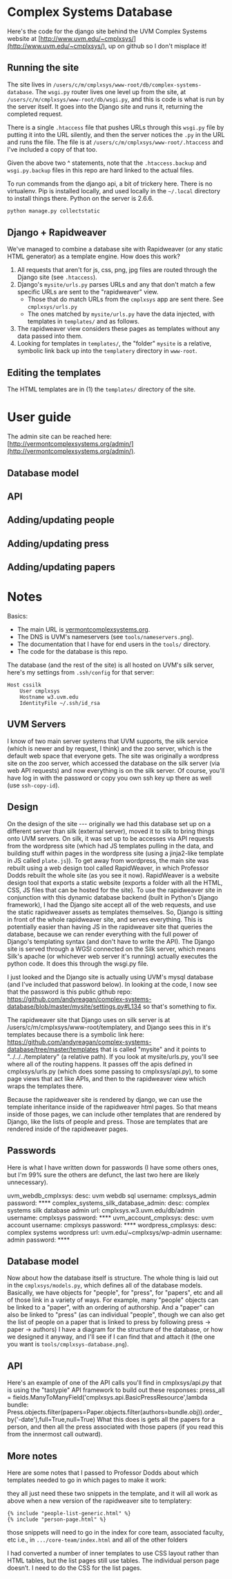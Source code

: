 # Complex Systems Database

Here's the code for the django site behind the UVM Complex Systems website at [http://www.uvm.edu/~cmplxsys/](http://www.uvm.edu/~cmplxsys/), up on github so I don't misplace it!

## Running the site

The site lives in `/users/c/m/cmplxsys/www-root/db/complex-systems-database`.
The `wsgi.py` router lives one level up from the site, at `/users/c/m/cmplxsys/www-root/db/wsgi.py`, and this is code is what is run by the server itself. It goes into the Django site and runs it, returning the completed request.

There is a single `.htaccess` file that pushes URLs through this `wsgi.py` file by putting it into the URL silently, and then the server notices the `.py` in the URL and runs the file.
The file is at  `/users/c/m/cmplxsys/www-root/.htaccess` and I've included a copy of that too.

Given the above two ^ statements, note that the `.htaccess.backup` and `wsgi.py.backup` files in this repo are hard linked to the actual files.

To run commands from the django api, a bit of trickery here.
There is no virtualenv.
Pip is installed locally, and used locally in the `~/.local` directory to install things there.
Python on the server is 2.6.6.

```sh
python manage.py collectstatic
```

## Django + Rapidweaver

We've managed to combine a database site with Rapidweaver (or any static HTML generator) as a template engine.
How does this work?

1. All requests that aren't for js, css, png, jpg files are routed through the Django site (see `.htaccess`).
2. Django's `mysite/urls.py` parses URLs and any that don't match a few specific URLs are sent to the "rapidweaver" view.
    - Those that do match URLs from the `cmplxsys` app are sent there. See `cmplxsys/urls.py`
    - The ones matched by `mysite/urls.py` have the data injected, with templates in `templates/` and as follows.
3. The rapidweaver view considers these pages as templates without any data passed into them.
4. Looking for templates in `templates/`, the "folder" `mysite` is a relative, symbolic link back up into the `templatery` directory in `www-root`.


## Editing the templates

The HTML templates are in (1) the `templates/` directory of the site.

# User guide

The admin site can be reached here: [http://vermontcomplexsystems.org/admin/](http://vermontcomplexsystems.org/admin/).

## Database model

## API

## Adding/updating people

## Adding/updating press

## Adding/updating papers

# Notes

Basics:
- The main URL is [vermontcomplexsystems.org](vermontcomplexsystems.org).
- The DNS is UVM's nameservers (see `tools/nameservers.png`).
- The documentation that I have for end users in the `tools/` directory.
- The code for the database is this repo.

The database (and the rest of the site) is all hosted on UVM's silk server, here's my settings from `.ssh/config` for that server:

```
Host cssilk
    User cmplxsys
    Hostname w3.uvm.edu
    IdentityFile ~/.ssh/id_rsa
```

## UVM Servers

I know of two main server systems that UVM supports, the silk service (which is newer and by request, I think) and the zoo server, which is the default web space that everyone gets.
The site was originally a wordpress site on the zoo server, which accessed the database on the silk server (via web API requests) and now everything is on the silk server.
Of course, you'll have log in with the password or copy you own ssh key up there as well (use `ssh-copy-id`).

## Design

On the design of the site --- originally we had this database set up on a different server than silk (external server), moved it to silk to bring things onto UVM servers. On silk, it was set up to be accesses via API requests from the wordpress site (which had JS templates pulling in the data, and building stuff within pages in the wordpress site (using a jinja2-like template in JS called `plate.js`)).
To get away from wordpress, the main site was rebuilt using a web design tool called RapidWeaver, in which Professor Dodds rebuilt the whole site (as you see it now).
RapidWeaver is a website design tool that exports a static website (exports a folder with all the HTML, CSS, JS files that can be hosted for the site).
To use the rapidweaver site in conjunction with this dynamic database backend (built in Python's Django framework), I had the Django site accept all of the web requests, and use the static rapidweaver assets as templates themselves.
So, Django is sitting in front of the whole rapidweaver site, and serves everything.
This is potentially easier than having JS in the rapidweaver site that queries the database, because we can render everything with the full power of Django's templating syntax (and don't have to write the API).
The Django site is served through a WGSI connected on the Silk server, which means Silk's apache (or whichever web server it's running) actually executes the python code. It does this through the wsgi.py file.

I just looked and the Django site is actually using UVM's mysql database (and I've included that password below).
In looking at the code, I now see that the password is this public github repo: https://github.com/andyreagan/complex-systems-database/blob/master/mysite/settings.py#L134
so that's something to fix.

The rapidweaver site that Django uses on silk server is at /users/c/m/cmplxsys/www-root/templatery, and Django sees this in it's templates because there is a symbolic link here: https://github.com/andyreagan/complex-systems-database/tree/master/templates that is called "mysite" and it points to "../../../templatery" (a relative path).
If you look at mysite/urls.py, you'll see where all of the routing happens. It passes off the apis defined in cmplxsys/urls.py (which does some passing to cmplxsys/api.py), to some page views that act like APIs, and then to the rapidweaver view which wraps the templates there.

Because the rapidweaver site is rendered by django, we can use the template inheritance inside of the rapidweaver html pages.
So that means inside of those pages, we can include other templates that are rendered by Django, like the lists of people and press.
Those are templates that are rendered inside of the rapidweaver pages.

## Passwords

Here is what I have written down for passwords (I have some others ones, but I'm 99% sure the others are defunct, the last two here are likely unnecessary).

uvm_webdb_cmplxsys:
  desc: uvm webdb sql
  username: cmplxsys_admin
  password: ****
complex_systems_silk_database_admin:
  desc: complex systems silk database admin
  url: cmplxsys.w3.uvm.edu/db/admin
  username: cmplxsys
  password: ****
uvm_account_cmplxsys:
  desc: uvm account
  username: cmplxsys
  password: ****
wordpress_cmplxsys:
  desc: complex systems wordpress
  url: uvm.edu/~cmplxsys/wp-admin
  username: admin
  password: ****

## Database model

Now about how the database itself is structure.
The whole thing is laid out in the `cmplxsys/models.py`, which defines all of the database models.
Basically, we have objects for "people", for "press", for "papers", etc and all of those link in a variety of ways.
For example, many "people" objects can be linked to a "paper", with an ordering of authorship. And a "paper" can also be linked to "press" (as can individual "people", though we can also get the list of people on a paper that is linked to press by following press -> paper -> authors)
I have a diagram for the structure of the database, or how we designed it anyway, and I'll see if I can find that and attach it (the one you want is `tools/cmplxsys-database.png`).



## API

Here's an example of one of the API calls you'll find in cmplxsys/api.py that is using the "tastypie" API framework to build out these responses:
press_all = fields.ManyToManyField('cmplxsys.api.BasicPressResource',lambda bundle: Press.objects.filter(papers=Paper.objects.filter(authors=bundle.obj)).order_by('-date'),full=True,null=True)
What this does is gets all the papers for a person, and then all the press associated with those papers (if you read this from the innermost call outward).

## More notes

Here are some notes that I passed to Professor Dodds about which templates needed to go in which pages to make it work:

they all just need these two snippets in the template, and it will all work as above when a new version of the rapidweaver site to templatery:

    {% include "people-list-generic.html" %}
    {% include "person-page.html" %}

those snippets will need to go in the index for core team, associated faculty, etc
i.e., in `.../core-team/index.html` and all of the other folders

I had converted a number of inner templates to use CSS layout rather than HTML tables, but the list pages still use tables. The individual person page doesn’t. I need to do the CSS for the list pages.

